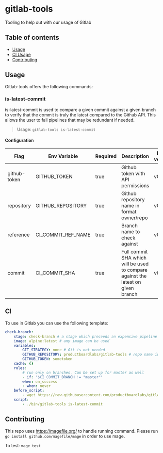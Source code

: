 # gitlab-tools

Tooling to help out with our usage of Gitlab

## Table of contents

- [Usage](#usage)
- [CI Usage](#ci)
- [Contributing](#contributing)

## Usage

Gitlab-tools offers the following commands:

### is-latest-commit

is-latest-commit is used to compare a given commit against a given branch to verify that the commit is truly the latest compared to the Github API. This allows the user to fail pipelines that may be redundant if needed.

> Usage: `gitlab-tools is-latest-commit`

#### Configuration

| Flag         | Env Variable       | Required | Description                                                                      | From version |
| ------------ | ------------------ | -------- | -------------------------------------------------------------------------------- | ------------ |
| github-token | GITHUB_TOKEN       | true     | Github token with API permissions                                                | v0.1.0       |
| repository   | GITHUB_REPOSITORY  | true     | Github repository name in format owner/repo                                      | v0.1.0       |
| reference    | CI_COMMIT_REF_NAME | true     | Branch name to check against                                                     | v0.1.0       |
| commit       | CI_COMMIT_SHA      | true     | Full commit SHA which will be used to compare against the latest on given branch | v0.1.0       |

## CI

To use in Gitlab you can use the following template:

```yaml
check-branch:
    stage: check-branch # a stage which preceeds an expensive pipeline
    image: alpine:latest # any image can be used
    variables:
        GIT_STRATEGY: none # Git is not needed
        GITHUB_REPOSITORY: productboardlabs/gitlab-tools # repo name in owner/repo format
        GITHUB_TOKEN: sometoken
    cache: {}
    rules:
        # run only on branches. Can be set up for master as well
        - if: '$CI_COMMIT_BRANCH != "master"'
        when: on_success
        - when: never
    before_script:
        - wget https://raw.githubusercontent.com/productboardlabs/gitlab-tools/master/godownloader-gitlab-tools.sh -O - | sh
    script:
        - ./bin/gitlab-tools is-latest-commit
```

## Contributing

This repo uses https://magefile.org/ to handle running command. Please run `go install github.com/magefile/mage` in order to use mage.

To test: `mage test`
